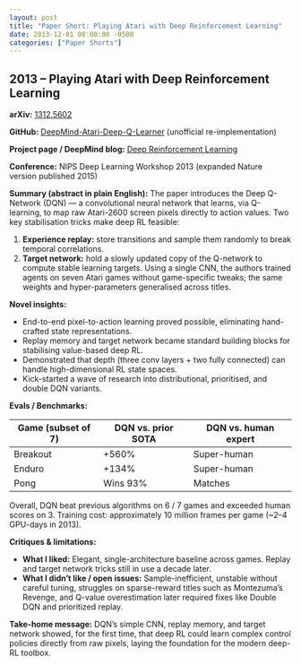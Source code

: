 ```yaml
---
layout: post
title: "Paper Short: Playing Atari with Deep Reinforcement Learning"
date: 2013-12-01 00:00:00 -0500
categories: ["Paper Shorts"]
---
```


## 2013 – Playing Atari with Deep Reinforcement Learning

**arXiv:** [1312.5602](https://arxiv.org/abs/1312.5602)

**GitHub:** [DeepMind-Atari-Deep-Q-Learner](https://github.com/kuz/DeepMind-Atari-Deep-Q-Learner) (unofficial re-implementation)

**Project page / DeepMind blog:** [Deep Reinforcement Learning](https://deepmind.com/blog/deep-reinforcement-learning)

**Conference:** NIPS Deep Learning Workshop 2013 (expanded Nature version published 2015)

**Summary (abstract in plain English):** The paper introduces the Deep Q-Network (DQN) — a convolutional neural network that learns, via Q-learning, to map raw Atari-2600 screen pixels directly to action values. Two key stabilisation tricks make deep RL feasible:
1. **Experience replay:** store transitions and sample them randomly to break temporal correlations.
2. **Target network:** hold a slowly updated copy of the Q-network to compute stable learning targets.
Using a single CNN, the authors trained agents on seven Atari games without game-specific tweaks; the same weights and hyper-parameters generalised across titles.

**Novel insights:**
- End-to-end pixel-to-action learning proved possible, eliminating hand-crafted state representations.
- Replay memory and target network became standard building blocks for stabilising value-based deep RL.
- Demonstrated that depth (three conv layers + two fully connected) can handle high-dimensional RL state spaces.
- Kick-started a wave of research into distributional, prioritised, and double DQN variants.

**Evals / Benchmarks:**

| Game (subset of 7) | DQN vs. prior SOTA | DQN vs. human expert |
| ------------------ | ------------------ | -------------------- |
| Breakout | +560% | Super-human |
| Enduro | +134% | Super-human |
| Pong | Wins 93% | Matches |

Overall, DQN beat previous algorithms on 6 / 7 games and exceeded human scores on 3. Training cost: approximately 10 million frames per game (~2–4 GPU-days in 2013).

**Critiques & limitations:**
- **What I liked:** Elegant, single-architecture baseline across games. Replay and target network tricks still in use a decade later.
- **What I didn’t like / open issues:** Sample-inefficient, unstable without careful tuning, struggles on sparse-reward titles such as Montezuma’s Revenge, and Q-value overestimation later required fixes like Double DQN and prioritized replay.

**Take-home message:** DQN’s simple CNN, replay memory, and target network showed, for the first time, that deep RL could learn complex control policies directly from raw pixels, laying the foundation for the modern deep-RL toolbox.
